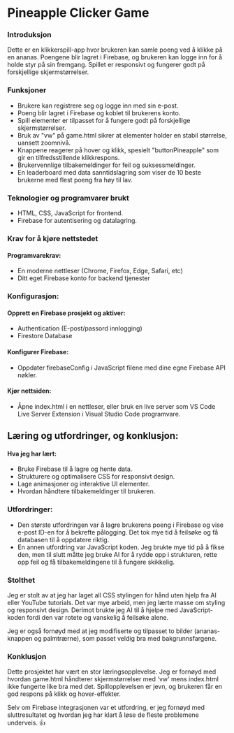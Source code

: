 # Pineapple Clicker Game

### Introduksjon
Dette er en klikkerspill-app hvor brukeren kan samle poeng ved å klikke på en ananas. Poengene blir lagret i Firebase, og brukeren kan logge inn for å holde styr på sin fremgang. Spillet er responsivt og fungerer godt på forskjellige skjermstørrelser.


### Funksjoner
- Brukere kan registrere seg og logge inn med sin e-post.
- Poeng blir lagret i Firebase og koblet til brukerens konto.
- Spill elementer er tilpasset for å fungere godt på forskjellige skjermstørrelser.
- Bruk av "vw" på game.html sikrer at elementer holder en stabil størrelse, uansett zoomnivå.
- Knappene reagerer på hover og klikk, spesielt "buttonPineapple" som gir en tilfredsstillende klikkrespons.
- Brukervennlige tilbakemeldinger for feil og suksessmeldinger.
- En leaderboard med data sanntidslagring som viser de 10 beste brukerne med flest poeng fra høy til lav.



### Teknologier og programvarer brukt
- HTML, CSS, JavaScript for frontend.
- Firebase for autentisering og datalagring.


### Krav for å kjøre nettstedet
#### Programvarekrav:
- En moderne nettleser (Chrome, Firefox, Edge, Safari, etc)
- Ditt eget Firebase konto for backend tjenester


### Konfigurasjon:
#### Opprett en Firebase prosjekt og aktiver:
- Authentication (E-post/passord innlogging)
- Firestore Database

#### Konfigurer Firebase:
- Oppdater firebaseConfig i JavaScript filene med dine egne Firebase API nøkler.

#### Kjør nettsiden:
- Åpne index.html i en nettleser, eller bruk en live server som VS Code Live Server Extension i Visual Studio Code programvare.



## Læring og utfordringer, og konklusjon:

#### Hva jeg har lært:
- Bruke Firebase til å lagre og hente data.
- Strukturere og optimalisere CSS for responsivt design.
- Lage animasjoner og interaktive UI elementer.
- Hvordan håndtere tilbakemeldinger til brukeren.


### Utfordringer:
- Den største utfordringen var å lagre brukerens poeng i Firebase og vise e-post ID-en for å bekrefte pålogging. Det tok mye tid å feilsøke og få databasen til å oppdatere riktig.
- En annen utfordring var JavaScript koden. Jeg brukte mye tid på å fikse den, men til slutt måtte jeg bruke AI for å rydde opp i strukturen, rette opp feil og få tilbakemeldingene til å fungere skikkelig.


### Stolthet
Jeg er stolt av at jeg har laget all CSS stylingen for hånd uten hjelp fra AI eller YouTube tutorials. Det var mye arbeid, men jeg lærte masse om styling og responsivt design. Derimot brukte jeg AI til å hjelpe med JavaScript-koden fordi den var rotete og vanskelig å feilsøke alene.

Jeg er også fornøyd med at jeg modifiserte og tilpasset to bilder (ananas-knappen og palmtrærne), som passet veldig bra med bakgrunnsfargene. 


### Konklusjon
Dette prosjektet har vært en stor læringsopplevelse. Jeg er fornøyd med hvordan game.html håndterer skjermstørrelser med 'vw' mens index.html ikke fungerte like bra med det. Spillopplevelsen er jevn, og brukeren får en god respons på klikk og hover-effekter.

Selv om Firebase integrasjonen var et utfordring, er jeg fornøyd med sluttresultatet og hvordan jeg har klart å løse de fleste problemene underveis. 👍